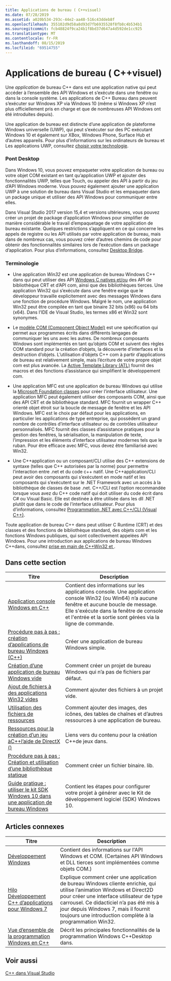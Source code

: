 ```yaml
---
title: Applications de bureau ( C++visuel)
ms.date: 07/28/2019
ms.assetid: a020b534-293c-44e2-aa48-516c43ddeb8f
ms.openlocfilehash: 355102d9d58a8d93d7fb6935528f8fb8c4b534b1
ms.sourcegitcommit: fcb48824f9ca24b1f8bd37d647a4d592de1cc925
ms.translationtype: MT
ms.contentlocale: fr-FR
ms.lasthandoff: 08/15/2019
ms.locfileid: "69514755"
---
```

# <a name="desktop-applications-visual-c"></a>Applications de bureau ( C++visuel)

Une *application* de bureau C++ dans est une application native qui peut accéder à l’ensemble des API Windows et s’exécute dans une fenêtre ou dans la console système. Les applications de C++ Bureau dans peuvent s’exécuter sur Windows XP via Windows 10 (même si Windows XP n’est plus officiellement pris en charge et que de nombreuses API Windows ont été introduites depuis). 

Une application de bureau est distincte d’une application de plateforme Windows universelle (UWP), qui peut s’exécuter sur des PC exécutant Windows 10 et également sur XBox, Windows Phone, Surface Hub et d’autres appareils. Pour plus d’informations sur les ordinateurs de bureau et Les applications UWP, consultez [choisir votre technologie](/windows/win32/choose-your-technology).

### <a name="desktop-bridge"></a>Pont Desktop

Dans Windows 10, vous pouvez empaqueter votre application de bureau ou votre objet COM existant en tant qu’application UWP et ajouter des fonctionnalités UWP, telles que Touch, ou appeler des API à partir du jeu d’API Windows moderne. Vous pouvez également ajouter une application UWP à une solution de bureau dans Visual Studio et les empaqueter dans un package unique et utiliser des API Windows pour communiquer entre elles.

Dans Visual Studio 2017 version 15,4 et versions ultérieures, vous pouvez créer un projet de package d’application Windows pour simplifier de manière considérable le travail d’empaquetage de votre application de bureau existante. Quelques restrictions s’appliquent en ce qui concerne les appels de registre ou les API utilisés par votre application de bureau, mais dans de nombreux cas, vous pouvez créer d’autres chemins de code pour obtenir des fonctionnalités similaires lors de l’exécution dans un package d’application. Pour plus d’informations, consultez [Desktop Bridge](/windows/uwp/porting/desktop-to-uwp-root).

### <a name="terminology"></a>Terminologie

- Une application *Win32* est une application de bureau Windows C++ dans qui peut utiliser des API [Windows C natives et/ou](/windows/win32/apiindex/windows-api-list) des API de bibliothèque CRT et d’API com, ainsi que des bibliothèques tierces. Une application Win32 qui s’exécute dans une fenêtre exige que le développeur travaille explicitement avec des messages Windows dans une fonction de procédure Windows. Malgré le nom, une application Win32 peut être compilée en tant que binaire 32 bits (x86) ou 64 bits (x64). Dans l’IDE de Visual Studio, les termes x86 et Win32 sont synonymes.

- Le [modèle COM (Component Object Model)](/windows/win32/com/the-component-object-model) est une spécification qui permet aux programmes écrits dans différents langages de communiquer les uns avec les autres. De nombreux composants Windows sont implémentés en tant qu’objets COM et suivent des règles COM standard pour la création d’objets, la découverte d’interfaces et la destruction d’objets.  L’utilisation d’objets C++ com à partir d’applications de bureau est relativement simple, mais l’écriture de votre propre objet com est plus avancée. La [Active Template Library (ATL)](../atl/atl-com-desktop-components.md) fournit des macros et des fonctions d’assistance qui simplifient le développement com.

- Une application MFC est une application de bureau Windows qui utilise la [Microsoft Foundation classes](../mfc/mfc-desktop-applications.md) pour créer l’interface utilisateur. Une application MFC peut également utiliser des composants COM, ainsi que des API CRT et de bibliothèque standard. MFC fournit un wrapper C++ orienté objet étroit sur la boucle de message de fenêtre et les API Windows. MFC est le choix par défaut pour les applications, en particulier les applications de type entreprise, qui possèdent un grand nombre de contrôles d’interface utilisateur ou de contrôles utilisateur personnalisés. MFC fournit des classes d’assistance pratiques pour la gestion des fenêtres, la sérialisation, la manipulation de texte, l’impression et les éléments d’interface utilisateur modernes tels que le ruban. Pour être efficace avec MFC, vous devez être familiarisé avec Win32.

- Une C++application ou un composant/CLI utilise des C++ extensions de syntaxe (telles que C++ autorisées par la norme) pour permettre l’interaction entre .net et du code c++ natif.  Une C++application/CLI peut avoir des composants qui s’exécutent en mode natif et les composants qui s’exécutent sur le .NET Framework avec un accès à la bibliothèque de classes de base .net. C++/CLI est l’option recommandée lorsque vous avez du C++ code natif qui doit utiliser du code écrit dans C# ou Visual Basic. Elle est destinée à être utilisée dans les dll .NET plutôt que dans le code de l’interface utilisateur. Pour plus d’informations, consultez [Programmation .NET avec C++/CLI (Visual C++)](../dotnet/dotnet-programming-with-cpp-cli-visual-cpp.md).

Toute application de bureau C++ dans peut utiliser C Runtime (CRT) et des classes et des fonctions de bibliothèque standard, des objets com et les fonctions Windows publiques, qui sont collectivement appelées API Windows. Pour une introduction aux applications de bureau Windows C++dans, consultez [prise en main de C++Win32 et ](/windows/win32/LearnWin32/learn-to-program-for-windows).

## <a name="in-this-section"></a>Dans cette section

|Titre|Description|
|-----------|-----------------|
|[Application console Windows en C++](console-applications-in-visual-cpp.md)|Contient des informations sur les applications console. Une application console Win32 (ou Win64) n’a aucune fenêtre et aucune boucle de message. Elle s'exécute dans la fenêtre de console et l'entrée et la sortie sont gérées via la ligne de commande.|
|[Procédure pas à pas : création d’applications de bureau Windows (C++)](walkthrough-creating-windows-desktop-applications-cpp.md)|Créer une application de bureau Windows simple.|
|[Création d’une application de bureau Windows vide](creating-an-empty-windows-desktop-application.md)|Comment créer un projet de bureau Windows qui n’a pas de fichiers par défaut.|
|[Ajout de fichiers à des applications Win32 vides](adding-files-to-an-empty-win32-applications.md)|Comment ajouter des fichiers à un projet vide.|
|[Utilisation des fichiers de ressources](working-with-resource-files.md)|Comment ajouter des images, des icônes, des tables de chaînes et d’autres ressources à une application de bureau.|
|[Ressources pour la création d’un jeu àC++l’aide de DirectX ()](resources-for-creating-a-game-using-directx.md)|Liens vers du contenu pour la création C++de jeux dans.|
|[Procédure pas à pas : Création et utilisation d’une bibliothèque statique](walkthrough-creating-and-using-a-static-library-cpp.md)|Comment créer un fichier binaire. lib.|
|[Guide pratique : utiliser le kit SDK Windows 10 dans une application de bureau Windows](how-to-use-the-windows-10-sdk-in-a-windows-desktop-application.md)|Contient les étapes pour configurer votre projet à générer avec le Kit de développement logiciel (SDK) Windows 10.|

## <a name="related-articles"></a>Articles connexes

|Titre|Description|
|-----------|-----------------|
|[Développement Windows](/windows/win32/index)|Contient des informations sur l'API Windows et COM. (Certaines API Windows et DLL tierces sont implémentées comme objets COM.)|
|[Hilo Développement C++ d’applications pour Windows 7](https://msdn.microsoft.com/library/windows/desktop/ff708696.aspx)|Explique comment créer une application de bureau Windows cliente enrichie, qui utilise l’animation Windows et Direct2D pour créer une interface utilisateur de type carrousel.  Ce didacticiel n’a pas été mis à jour depuis Windows 7, mais il fournit toujours une introduction complète à la programmation Win32.|
|[Vue d’ensemble de la programmation Windows en C++](overview-of-windows-programming-in-cpp.md)|Décrit les principales fonctionnalités de la programmation Windows C++Desktop dans.|

## <a name="see-also"></a>Voir aussi

[C++ dans Visual Studio](../overview/visual-cpp-in-visual-studio.md)